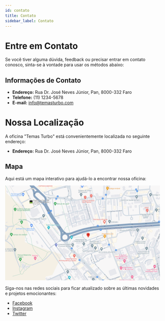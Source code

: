 ```yaml
---
id: contato
title: Contato
sidebar_label: Contato
---
```


# Entre em Contato

Se você tiver alguma dúvida, feedback ou precisar entrar em contato conosco, sinta-se à vontade para usar os métodos abaixo:

## Informações de Contato

- **Endereço:** Rua Dr. José Neves Júnior, Pan, 8000-332 Faro
- **Telefone:** (11) 1234-5678
- **E-mail:** info@temasturbo.com

# Nossa Localização

A oficina "Temas Turbo" está convenientemente localizada no seguinte endereço:

- **Endereço:** Rua Dr. José Neves Júnior, Pan, 8000-332 Faro

## Mapa

Aqui está um mapa interativo para ajudá-lo a encontrar nossa oficina:

[![Mapa Oficina](../../static/img/mapa.png)](https://www.google.com/maps/place/37%C2%B001'29.3%22N+7%C2%B056'29.2%22W/@37.0247918,-7.9440148,17z/data=!3m1!4b1!4m4!3m3!8m2!3d37.0247918!4d-7.9414399?hl=en&entry=ttu)

Siga-nos nas redes sociais para ficar atualizado sobre as últimas novidades e projetos emocionantes:

- [Facebook](#)
- [Instagram](#)
- [Twitter](#)


